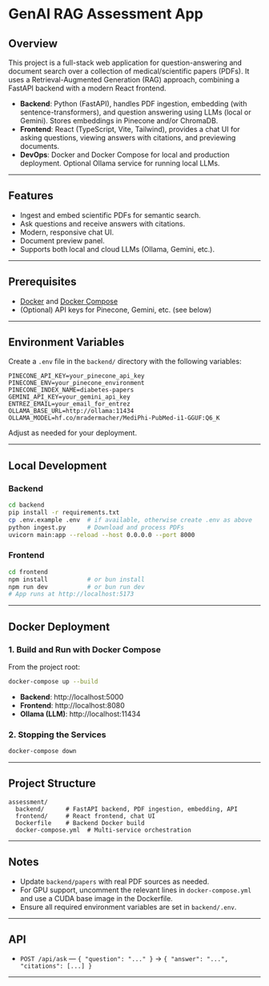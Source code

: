 # GenAI RAG Assessment App

## Overview

This project is a full-stack web application for question-answering and document search over a collection of medical/scientific papers (PDFs). It uses a Retrieval-Augmented Generation (RAG) approach, combining a FastAPI backend with a modern React frontend.

- **Backend**: Python (FastAPI), handles PDF ingestion, embedding (with sentence-transformers), and question answering using LLMs (local or Gemini). Stores embeddings in Pinecone and/or ChromaDB.
- **Frontend**: React (TypeScript, Vite, Tailwind), provides a chat UI for asking questions, viewing answers with citations, and previewing documents.
- **DevOps**: Docker and Docker Compose for local and production deployment. Optional Ollama service for running local LLMs.

---

## Features

- Ingest and embed scientific PDFs for semantic search.
- Ask questions and receive answers with citations.
- Modern, responsive chat UI.
- Document preview panel.
- Supports both local and cloud LLMs (Ollama, Gemini, etc.).

---

## Prerequisites

- [Docker](https://www.docker.com/get-started) and [Docker Compose](https://docs.docker.com/compose/)
- (Optional) API keys for Pinecone, Gemini, etc. (see below)

---

## Environment Variables

Create a `.env` file in the `backend/` directory with the following variables:

```
PINECONE_API_KEY=your_pinecone_api_key
PINECONE_ENV=your_pinecone_environment
PINECONE_INDEX_NAME=diabetes-papers
GEMINI_API_KEY=your_gemini_api_key
ENTREZ_EMAIL=your_email_for_entrez
OLLAMA_BASE_URL=http://ollama:11434
OLLAMA_MODEL=hf.co/mradermacher/MediPhi-PubMed-i1-GGUF:Q6_K
```

Adjust as needed for your deployment.

---

## Local Development

### Backend

```bash
cd backend
pip install -r requirements.txt
cp .env.example .env  # if available, otherwise create .env as above
python ingest.py      # Download and process PDFs
uvicorn main:app --reload --host 0.0.0.0 --port 8000
```

### Frontend

```bash
cd frontend
npm install           # or bun install
npm run dev           # or bun run dev
# App runs at http://localhost:5173
```

---

## Docker Deployment

### 1. Build and Run with Docker Compose

From the project root:

```bash
docker-compose up --build
```

- **Backend**: http://localhost:5000
- **Frontend**: http://localhost:8080
- **Ollama (LLM)**: http://localhost:11434

### 2. Stopping the Services

```bash
docker-compose down
```

---

## Project Structure

```
assessment/
  backend/      # FastAPI backend, PDF ingestion, embedding, API
  frontend/     # React frontend, chat UI
  Dockerfile    # Backend Docker build
  docker-compose.yml  # Multi-service orchestration
```

---

## Notes

- Update `backend/papers` with real PDF sources as needed.
- For GPU support, uncomment the relevant lines in `docker-compose.yml` and use a CUDA base image in the Dockerfile.
- Ensure all required environment variables are set in `backend/.env`.

---

## API

- `POST /api/ask` — `{ "question": "..." }` → `{ "answer": "...", "citations": [...] }`

--- 